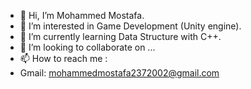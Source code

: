 - 👋 Hi, I’m Mohammed Mostafa.
- 👀 I’m interested in Game Development (Unity engine).
- 🌱 I’m currently learning Data Structure with C++.
- 💞️ I’m looking to collaborate on ...
- 📫 How to reach me :
- Gmail: mohammedmostafa2372002@gmail.com

<!---
Mohammed2372/Mohammed2372 is a ✨ special ✨ repository because its `README.md` (this file) appears on your GitHub profile.
You can click the Preview link to take a look at your changes.
--->

